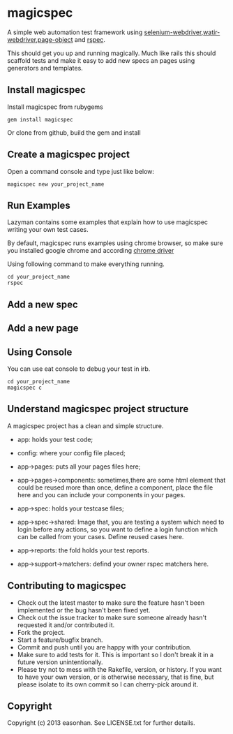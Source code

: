 magicspec
=====================

A simple web automation test framework using [selenium-webdriver](http://docs.seleniumhq.org/projects/webdriver/),[watir-webdriver](https://github.com/watir/watir-webdriver),[page-object](https://github.com/cheezy/page-object) and [rspec](https://github.com/rspec/rspec). 

This should get you up and running magically.  Much like rails this should scaffold tests and make it easy to add new specs an pages using generators and templates.

Install magicspec
---------------
Install magicspec from rubygems

	gem install magicspec

Or clone from github, build the gem and install 

Create a magicspec project 
------------------------
Open a command console and type just like below:

	magicspec new your_project_name	
		
Run Examples
------------

Lazyman contains some examples that explain how to use magicspec writing your own test cases.

By default, magicspec runs examples using chrome browser, so make sure you installed google chrome and according [chrome driver](http://code.google.com/p/chromedriver/downloads/list)

Using following command to make everything running.

	cd your_project_name
	rspec

Add a new spec
------------

Add a new page
------------

Using Console
-------------
You can use eat console to debug your test in irb.

	cd your_project_name
	magicspec c

Understand magicspec project structure
------------------------------------

A magicspec project has a clean and simple structure. 

* app: holds your test code;
* config: where your config file placed;

* app->pages: puts all your pages files here;
* app->pages->components: sometimes,there are some html element that could be reused more than once, define a component, place the file here and you can include your components in your pages.

* app->spec: holds your testcase files;
* app->spec->shared: Image that, you are testing a system which need to login before any actions, so you want to define a login function which can be called from your cases. Define reused cases here.

* app->reports: the fold holds your test reports.

* app->support->matchers: defind your owner rspec matchers here.


Contributing to magicspec
-----------------------
 
* Check out the latest master to make sure the feature hasn't been implemented or the bug hasn't been fixed yet.
* Check out the issue tracker to make sure someone already hasn't requested it and/or contributed it.
* Fork the project.
* Start a feature/bugfix branch.
* Commit and push until you are happy with your contribution.
* Make sure to add tests for it. This is important so I don't break it in a future version unintentionally.
* Please try not to mess with the Rakefile, version, or history. If you want to have your own version, or is otherwise necessary, that is fine, but please isolate to its own commit so I can cherry-pick around it.

Copyright
---------

Copyright (c) 2013 easonhan. See LICENSE.txt for
further details.


